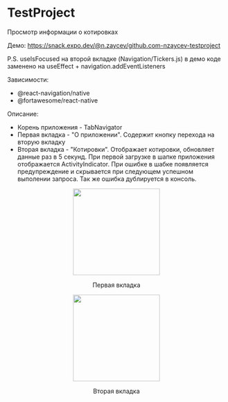 # TestProject

Просмотр информации о котировках

Демо: https://snack.expo.dev/@n.zaycev/github.com-nzaycev-testproject

P.S. useIsFocused на второй вкладке (Navigation/Tickers.js) в демо коде заменено на useEffect + navigation.addEventListeners

Зависимости:
- @react-navigation/native
- @fortawesome/react-native

Описание:
- Корень приложения - TabNavigator
- Первая вкладка - "О приложении". Содержит кнопку перехода на вторую вкладку
- Вторая вкладка - "Котировки". Отображает котировки, обновляет данные раз в 5 секунд. При первой загрузке в шапке приложения отображается ActivityIndicator. При ошибке в шабке появляется предупреждение и скрывается при следующем успешном выполении запроса. Так же ошибка дублируется в консоль.

<p align="center">
<img src="https://user-images.githubusercontent.com/50690721/137244362-65fc8f3e-2095-4f1e-b067-ca9f01e04b95.png" width="200" margin="auto">

</p>
<p align="center">
  Первая вкладка
</p>

<p align="center">
<img src="https://user-images.githubusercontent.com/50690721/137244406-67701be2-8fcd-4498-813c-21469bf0c97e.png" width="200" margin="auto">
</p>
<p align="center">
  Вторая вкладка
</p>
